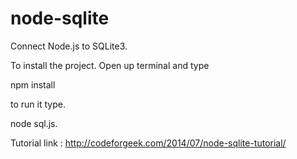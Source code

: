 node-sqlite
===========

Connect Node.js to SQLite3.

To install the project. Open up terminal and type

npm install

to run it type.

node sql.js.

Tutorial link :  http://codeforgeek.com/2014/07/node-sqlite-tutorial/


